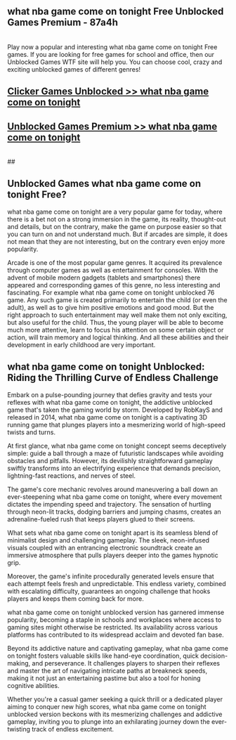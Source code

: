## what nba game come on tonight Free Unblocked Games Premium - 87a4h <br>
<br>
Play now a popular and interesting what nba game come on tonight Free games. If you are looking for free games for school and office, then our Unblocked Games WTF site will help you. You can choose cool, crazy and exciting unblocked games of different genres!


##  [Clicker Games Unblocked >> what nba game come on tonight](http://freeplayer.one?title=what_nba_game_come_on_tonight&ref=04)

##  [Unblocked Games Premium >> what nba game come on tonight](http://freeplayer.one?title=what_nba_game_come_on_tonight&ref=04)
  <br>
  ##



## Unblocked Games what nba game come on tonight Free?

what nba game come on tonight are a very popular game for today, where there is a bet not on a strong immersion in the game, its reality, thought-out and details, but on the contrary, make the game on purpose easier so that you can turn on and not understand much. But if arcades are simple, it does not mean that they are not interesting, but on the contrary even enjoy more popularity.

Arcade is one of the most popular game genres. It acquired its prevalence through computer games as well as entertainment for consoles. With the advent of mobile modern gadgets (tablets and smartphones) there appeared and corresponding games of this genre, no less interesting and fascinating. For example what nba game come on tonight unblocked 76 game. Any such game is created primarily to entertain the child (or even the adult), as well as to give him positive emotions and good mood. But the right approach to such entertainment may well make them not only exciting, but also useful for the child. Thus, the young player will be able to become much more attentive, learn to focus his attention on some certain object or action, will train memory and logical thinking. And all these abilities and their development in early childhood are very important.

##  what nba game come on tonight Unblocked: Riding the Thrilling Curve of Endless Challenge

Embark on a pulse-pounding journey that defies gravity and tests your reflexes with what nba game come on tonight, the addictive unblocked game that's taken the gaming world by storm. Developed by RobKayS and released in 2014, what nba game come on tonight is a captivating 3D running game that plunges players into a mesmerizing world of high-speed twists and turns.

At first glance, what nba game come on tonight concept seems deceptively simple: guide a ball through a maze of futuristic landscapes while avoiding obstacles and pitfalls. However, its devilishly straightforward gameplay swiftly transforms into an electrifying experience that demands precision, lightning-fast reactions, and nerves of steel.

The game's core mechanic revolves around maneuvering a ball down an ever-steepening what nba game come on tonight, where every movement dictates the impending speed and trajectory. The sensation of hurtling through neon-lit tracks, dodging barriers and jumping chasms, creates an adrenaline-fueled rush that keeps players glued to their screens.

What sets what nba game come on tonight apart is its seamless blend of minimalist design and challenging gameplay. The sleek, neon-infused visuals coupled with an entrancing electronic soundtrack create an immersive atmosphere that pulls players deeper into the games hypnotic grip.

Moreover, the game's infinite procedurally generated levels ensure that each attempt feels fresh and unpredictable. This endless variety, combined with escalating difficulty, guarantees an ongoing challenge that hooks players and keeps them coming back for more.

what nba game come on tonight unblocked version has garnered immense popularity, becoming a staple in schools and workplaces where access to gaming sites might otherwise be restricted. Its availability across various platforms has contributed to its widespread acclaim and devoted fan base.

Beyond its addictive nature and captivating gameplay, what nba game come on tonight fosters valuable skills like hand-eye coordination, quick decision-making, and perseverance. It challenges players to sharpen their reflexes and master the art of navigating intricate paths at breakneck speeds, making it not just an entertaining pastime but also a tool for honing cognitive abilities.

Whether you're a casual gamer seeking a quick thrill or a dedicated player aiming to conquer new high scores, what nba game come on tonight unblocked version beckons with its mesmerizing challenges and addictive gameplay, inviting you to plunge into an exhilarating journey down the ever-twisting track of endless excitement.